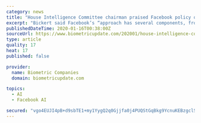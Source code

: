```yaml
---
category: news
title: "House Intelligence Committee chairman praised Facebook policy on deepfakes"
excerpt: "Bickert said Facebook’s “approach has several components, from investigating AI-generated content and deceptive behaviors like fake accounts ... which has spurred people from all over the world to produce more research and open source tools to detect deepfakes.” Meanwhile, in a separate effort by Facebook, the company has “partnered ..."
publishedDateTime: 2020-01-16T00:38:00Z
sourceUrl: https://www.biometricupdate.com/202001/house-intelligence-committee-chairman-praised-facebook-policy-on-deepfakes
type: article
quality: 17
heat: 17
published: false

provider:
  name: Biometric Companies
  domain: biometricupdate.com

topics:
  - AI
  - Facebook AI

secured: "vgo4EUJI4pB+d9sbTE1+my1YygQ2q0Gjjfa0j4PUQStGqBkg9YcnuKEBzgclS2f5CCbdrPiwXcr4UTTdPAagZyQTkZIQ6M07lmBMm88SzwMv2Spa2lTt2RJIKte2XveTRN3Kc+s2sF3Dz7hAWMLZKSBNUHx1sNmRx2Se777RkHNNPWQhwGhL6nVfsaDHAWKKl1mS7hp7Uswu27BUHLUDns5ZJPiY4EZ8XMGLdSn06HPvH3Plq/2t3Ro1r8wZg8HZg6tXJEXEWS/8SZ7qy7R4pgesD0IL9APgYp4toisrfpESZ275Crdiha5AFkMEeZY0LBOPOAKB+mBtelCseWP7j5Y9G8VgRrw20G6v4oe28VVbukXFpk5tRLxnzA6z5VRpEDj1vUDRE+KJ0cDalpybyi3vBJtTPh56PgXv5vIaboPSp2a0l1kPKXx8ruvl99hT+uh/uUbMT4yGawXGnMUr1g==;cSvfeuYUFsZn2ctRgl36qg=="
---
```


